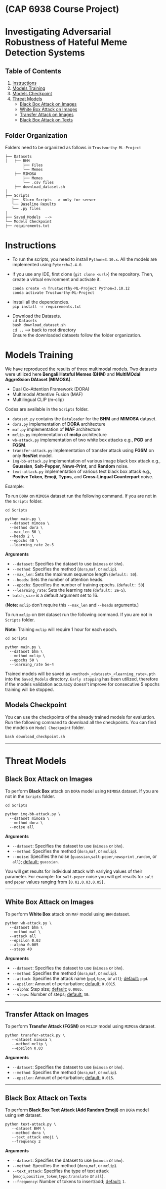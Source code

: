 # (CAP 6938 Course Project)
# Investigating Adversarial Robustness of Hateful Meme Detection Systems 


## Table of Contents
  1. [Instructions](#instructions)
  2. [Models Training](#models-training)
  3. [Models Checkpoint](#models-checkpoint)
  4. [Threat Models](#threat-models)
     - [Black Box Attack on Images](#black-box-attack-on-images)
     - [White Box Attack on Images](#white-box-attack-on-images)
     - [Transfer Attack on Images](#transfer-attack-on-images)
     - [Black Box Attack on Texts](#black-box-attack-on-texts)


## Folder Organization

Folders need to be organized as follows in `Trustworthy-ML-Project`

```
├── Datasets
|   ├── BHM
        ├── Files 
        └── Memes
    ├── MIMOSA
        ├── Memes 
        └── .csv files  
    ├── download_dataset.sh 
|   
├── Scripts
   ├──  Slurm Scripts --> only for server
   └── Baseline Results 
   └── .py files
|   
├── Saved_Models  -->
└── Models Checkpoint 
├── requirements.txt           
```

# Instructions
- To run the scripts, you need to  install `Python=3.10.x`. All the models are implemented using `Pytorch=2.4.0`. 
- If you use any IDE, first clone (`git clone <url>`) the repository. Then, create a virtual environment and activate it.

    `conda create -n Trustworthy-ML-Project Python=3.10.12`<br>
    `conda activate Trustworthy-ML-Project`

- Install all the dependencies.<br>
`pip install -r requirements.txt`

- Download the Datasets.<br>
`cd Datasets` <br>
`bash download_dataset.sh`<br>
`cd ..` --> back to root directory<br>
Ensure the downloaded datasets follow the folder organization.

# Models Training 

We have reproduced the results of three multimodal models. Two datasets were utilized here **Bengali Hateful Memes (BHM)** and **MultIMOdal AggreSsion DAtaset (MIMOSA)**. 

- Dual Co-Attention Framework (DORA)
- Multimodal Attentive Fusion (MAF)
- Multilingual CLIP (m-clip)

Codes are available in the `Scripts` folder. 

- `dataset.py` contains the `Dataloader` for the **BHM** and **MIMOSA** dataset.
- `dora.py` implementation of **DORA** architecture
- `maf.py` implementation of **MAF** architecture
- `mclip.py` implementation of **mclip** architecture
- `wb-attack.py` implementation of two white box attacks e.g., **PGD** and **FGSM**.
- `transfer-attack.py` implementation of transfer attack using **FGSM** on only **ResNet** model.
- `img-bb-attack.py` implementation of various image black box attack e.g., **Gaussian**, **Salt-Pepper**, **News-Print**, and **Random** noise.
- `text-attack.py` implementation of various text black box attack e.g., **Postive Token**, **Emoji**, **Typos**, and **Cross-Lingual Counterpart** noise.

Example:

To run `DORA` on `MIMOSA` dataset run the following command. If you are not in the `Scripts` folder.

```
cd Scripts

python main.py \
  --dataset mimosa \
  --method dora \
  --max_len 50 \
  --heads 2 \
  --epochs 40 \
  --learning_rate 2e-5
```

**Arguments**

- `--dataset`: Specifies the dataset to use (`mimosa` or `bhm`).
- `--method`: Specifies the method (`dora`,`maf`, or `mclip`).
- `--max_len`: Sets the maximum sequence length (`default: 50`). 
- `--heads`: Sets the number of attention heads.
- `--epochs`: Specifies the number of training epochs. (`default: 50`)
- `--learning_rate`: Sets the learning rate (`default: 2e-5`).
- `batch_size` is a default argument set to 16.


(**Note:** `mclip` don't require this `--max_len` and `--heads` arguments.)

To run `mclip` on `BHM` dataset run the following command. If you are not in `Scripts` folder. 

**Note:** Training `mclip` will require 1 hour for each epoch.

```
cd Scripts

python main.py \
  --dataset bhm \
  --method mclip \
  --epochs 50 \
  --learning_rate 5e-4  
```

Trained models will be saved as `<method>_<dataset>_<learning_rate>.pth` into the `Saved_Models` directory. `Early stopping` has been utilized, therefore if the models validation accuracy doesn't improve for consecutive 5 epochs training will be stopped.

## Models Checkpoint

You can use the checkpoints of the already trained models for evaluation. Run the following command to download all the checkpoints. You can find the models on `Model Checkpoint` folder.

```
bash download_checkpoint.sh
```
---
# Threat Models

## Black Box Attack on Images

To perform **Black Box** attack on `DORA` model using `MIMOSA` dataset. If you are not in the `Scripts` folder.

```
cd Scripts

python img-bb-attack.py \
  --dataset mimosa \
  --method dora \
  --noise all
```

**Arguments**

- `--dataset`: Specifies the dataset to use (`mimosa` or `bhm`).
- `--method`: Specifies the method (`dora`,`maf`, or `mclip`).
- `--noise`: Specifies the noise (`guassian`,`salt-peper`,`newsprint` ,`random`, or `all`); <u>default:</u> `guassian`.

You will get results for individual attack with variying values of their parameter. For example: for `salt-peper` noise you will get results for `salt` and `peper` values ranging from `[0.01,0.03,0.05]`.

---
## White Box Attack on Images

To perform **White Box** attack on `MAF` model using `BHM` dataset.

```
python wb-attack.py \ 
  --dataset bhm \ 
  --method maf \ 
  --attack all
  --epsilon 0.03
  --alpha 0.005
  --steps 40
```
**Arguments**

- `--dataset`: Specifies the dataset to use (`mimosa` or `bhm`).
- `--method`: Specifies the method (`dora`,`maf`, or `mclip`).
- `--attack`: Specifies the attack name (`pgd`,`fgsm`, or `all`);  <u>default:</u> `pgd`.
- `--epsilon`: Amount of perturbation; <u>default:</u> `0.0015`.
- `--alpha`: Step size; <u>default:</u> `0.0005`.
- `--steps`: Number of steps; <u>default:</u> `30`.

---
## Transfer Attack on Images

To perform **Transfer Attack (FGSM)** on `MCLIP` model using `MIMOSA` dataset.

```
python transfer-attack.py \
   --dataset mimosa \
   --method mclip \ 
   --epsilon 0.03 
```
**Arguments**

- `--dataset`: Specifies the dataset to use (`mimosa` or `bhm`).
- `--method`: Specifies the method (`dora`,`maf`, or `mclip`).
- `--epsilon`: Amount of perturbation; <u>default:</u> `0.015`.

---
## Black Box Attack on Texts

To perform **Black Box Text Attack (Add Random Emoji)** on `DORA` model using `BHM` dataset.

```
python text-attack.py \
   --dataset BHM \
   --method dora \
   --text_attack emoji \
   --frequency 2
```
**Arguments**

- `--dataset`: Specifies the dataset to use (`mimosa` or `bhm`).
- `--method`: Specifies the method (`dora`,`maf`, or `mclip`).
- `--text_attack`: Specifies the type of text attack (`emoji`,`positive_token`,`typo`,`translate` or `all`).
- `--frequency`: Number of tokens to insert/add; <u>default:</u> `1`.
